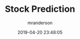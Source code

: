 ---
date: 2019-04-20 23:48:05
layout: post
title: Stock Prediction
image: assets/img/reports/stock.jpg
page_url: https://rikesh-patel-analyze-stock-stocks-3fvft1.streamlitapp.com/
category: Machine Learning
tags:
  - Web App
  - Finance
author: mranderson
paginate: true
---